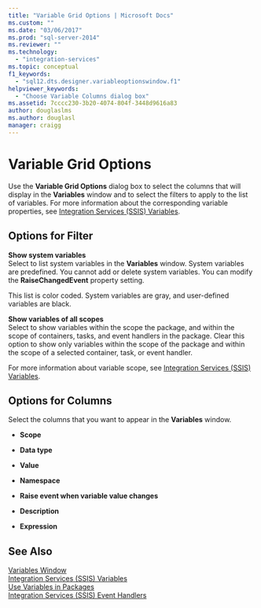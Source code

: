 ```yaml
---
title: "Variable Grid Options | Microsoft Docs"
ms.custom: ""
ms.date: "03/06/2017"
ms.prod: "sql-server-2014"
ms.reviewer: ""
ms.technology: 
  - "integration-services"
ms.topic: conceptual
f1_keywords: 
  - "sql12.dts.designer.variableoptionswindow.f1"
helpviewer_keywords: 
  - "Choose Variable Columns dialog box"
ms.assetid: 7cccc230-3b20-4074-804f-3448d9616a83
author: douglaslms
ms.author: douglasl
manager: craigg
---
```

# Variable Grid Options
  Use the **Variable Grid Options** dialog box to select the columns that will display in the **Variables** window and to select the filters to apply to the list of variables. For more information about the corresponding variable properties, see [Integration Services &#40;SSIS&#41; Variables](integration-services-ssis-variables.md).  
  
## Options for Filter  
 **Show system variables**  
 Select to list system variables in the **Variables** window. System variables are predefined. You cannot add or delete system variables. You can modify the **RaiseChangedEvent** property setting.  
  
 This list is color coded. System variables are gray, and user-defined variables are black.  
  
 **Show variables of all scopes**  
 Select to show variables within the scope the package, and within the scope of containers, tasks, and event handlers in the package. Clear this option to show only variables within the scope of the package and within the scope of a selected container, task, or event handler.  
  
 For more information about variable scope, see [Integration Services &#40;SSIS&#41; Variables](integration-services-ssis-variables.md).  
  
## Options for Columns  
 Select the columns that you want to appear in the **Variables** window.  
  
-   **Scope**  
  
-   **Data type**  
  
-   **Value**  
  
-   **Namespace**  
  
-   **Raise event when variable value changes**  
  
-   **Description**  
  
-   **Expression**  
  
## See Also  
 [Variables Window](../../2014/integration-services/variables-window.md)   
 [Integration Services &#40;SSIS&#41; Variables](integration-services-ssis-variables.md)   
 [Use Variables in Packages](../../2014/integration-services/use-variables-in-packages.md)   
 [Integration Services &#40;SSIS&#41; Event Handlers](integration-services-ssis-event-handlers.md)  
  
  
